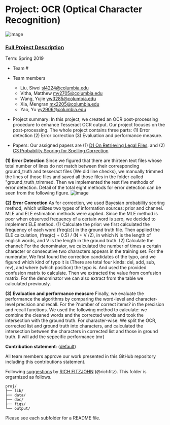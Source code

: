# Project: OCR (Optical Character Recognition) 

![image](figs/intro.png)

### [Full Project Description](doc/project4_desc.md)

Term: Spring 2019

+ Team #
+ Team members
	+ Liu, Siwei sl4224@columbia.edu
	+ Vitha, Matthew mv2705@columbia.edu
	+ Wang, Yujie yw3285@columbia.edu
	+ Xia, Mengran mx2205@columbia.edu
	+ Yao, Yu yy2906@columbia.edu

+ Project summary: In this project, we created an OCR post-processing procedure to enhance Tesseract OCR output. Our project focuses on the post-processing. The whole project contains three parts: (1) Error detection (2) Error correction (3) Evaluation and performance measure. 

+ Papers: Our assigned papers are (1) [D1 On Retrieving Legal Files](https://github.com/TZstatsADS/Spring2019-Proj4-grp11/blob/master/doc/paper/D-1.pdf). and (2) [C3 Probability Scoring for Spelling Correction](https://github.com/TZstatsADS/Spring2019-Proj4-grp11/blob/master/doc/paper/C-3.pdf) 

**(1) Error Detection**
Since we figured that there are thirteen text files whose total number of lines do not match between their corresponding ground_truth and tesseract files (We did line checks), we manually trimmed the lines of those files and saved all those files in the folder called "ground_truth_trimmed. Then we implemented the rest five methods of error detection. Detail of the total eight methods for error detection can be seen from the following figure.
![image](https://github.com/TZstatsADS/Spring2019-Proj4-grp11/blob/master/figs/8methods_for_error_detection.png)

**(2) Error Correction**
As for correction, we used Bayesian probability scoring method, which utilizes two types of information sources: prior and channel. MLE and ELE estimation methods were applied. Since the MLE method is poor when observed frequency of a certain word is zero, we decided to implement ELE method. (1) Calculate the prior: we first calculated the frequency of each word (freq(c)) in the ground truth file. Then applied the ELE calculation, (freq(c) + 0.5) / (N + V /2), in which N is the length of english.words, and V is the length in the ground truth. (2) Calculate the channel: For the denominator, we calculated the number of times a certain character or consecutive two characters appears in the training set. For the numerator, We first found the correction candidates of the typo, and we figured which kind of typo it is (There are total four kinds: del, add, sub, rev), and where (which position) the typo is. And used the provided confusion matrix to calculate. Then we extracted the value from confusion matrix. For the denominator we can also extract from the table we calculated previously.

**(3) Evaluation and performance measure**
Finally, we evaluate the performance the algorithms by comparing the word-level and character-level precision and recall. For the ?number of correct items? in the precision and recall functions. We used the following method to calculate: we combine the cleaned words and the corrected words and took the intersection with the ground truth. For character-wise:
We split the OCR, corrected list and ground truth into characters, and calculated the intersection between the characters in corrected list and those in ground truth. (I will add the sepecific performance tmr)


**Contribution statement**: ([default](doc/a_note_on_contributions.md)) 

 All team members approve our work presented in this GitHub repository including this contributions statement. 

Following [suggestions](http://nicercode.github.io/blog/2013-04-05-projects/) by [RICH FITZJOHN](http://nicercode.github.io/about/#Team) (@richfitz). This folder is orgarnized as follows.

```
proj/
├── lib/
├── data/
├── doc/
├── figs/
└── output/
```

Please see each subfolder for a README file.
